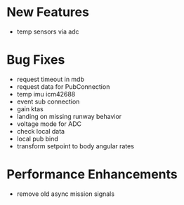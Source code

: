 # New Features
* temp sensors via adc

# Bug Fixes
* request timeout in mdb
* request data for PubConnection
* temp imu icm42688
* event sub connection
* gain ktas
* landing on missing runway behavior
* voltage mode for ADC
* check local data
* local pub bind
* transform setpoint to body angular rates

# Performance Enhancements
* remove old async mission signals
